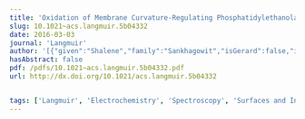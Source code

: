 ```yaml
---
title: 'Oxidation of Membrane Curvature-Regulating Phosphatidylethanolamine Lipid Results in Formation of Bilayer and Cubic Structures'
slug: 10.1021~acs.langmuir.5b04332
date: 2016-03-03
journal: 'Langmuir'
author: '[{"given":"Shalene","family":"Sankhagowit","isGerard":false,"isMember":false,"isFirst":false,"isCorresponding":false},{"given":"Ernest Y.","family":"Lee","isGerard":false,"isMember":true,"isFirst":false,"isCorresponding":false},{"given":"Gerard C. L.","family":"Wong","isGerard":true,"isMember":true,"isFirst":false,"isCorresponding":false},{"given":"Noah","family":"Malmstadt","isGerard":false,"isMember":false,"isFirst":false,"isCorresponding":false}]'
hasAbstract: false
pdf: /pdfs/10.1021~acs.langmuir.5b04332.pdf
url: http://dx.doi.org/10.1021/acs.langmuir.5b04332


tags: ['Langmuir', 'Electrochemistry', 'Spectroscopy', 'Surfaces and Interfaces', 'Condensed Matter Physics', 'General Materials Science']
---
```

<!--truncate-->
